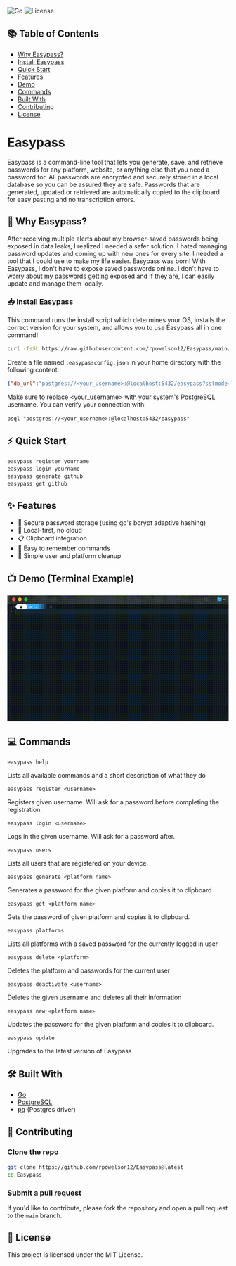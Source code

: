 ![Go](https://img.shields.io/badge/Go-1.20+-00ADD8)
![License](https://img.shields.io/badge/license-MIT-green)
## 📚 Table of Contents

- [Why Easypass?](#-why-easypass)
- [Install Easypass](#-install-easypass)
- [Quick Start](#-quick-start)
- [Features](#-features)
- [Demo](#-demo-terminal-example)
- [Commands](#-commands)
- [Built With](#-built-with)
- [Contributing](#-contributing)
- [License](#-license)

  
# Easypass

Easypass is a command-line tool that lets you generate, save, and retrieve passwords for any platform, website, or anything else that you need a password for. All passwords are encrypted and securely stored in a local database so you can be assured they are safe. Passwords that are generated, updated or retrieved are automatically copied to the clipboard for easy pasting and no transcription errors.

## 💭 Why Easypass?
After receiving multiple alerts about my browser-saved passwords being exposed in data leaks, I realized I needed a safer solution. I hated managing password updates and coming up with new ones for every site. I needed a tool that I could use to make my life easier. Easypass was born! With Easypass, I don't have to expose saved passwords online. I don't have to worry about my passwords getting exposed and if they are, I can easily update and manage them locally. 


### 📥 Install Easypass
This command runs the install script which determines your OS, installs the correct version for your system, and allows you to use Easypass all in one command!
```bash
curl -fsSL https://raw.githubusercontent.com/rpowelson12/Easypass/main/scripts/install.sh | bash

```
Create a file named `.easypassconfig.json` in your home directory with the following content:

```json
{"db_url":"postgres://<your_username>:@localhost:5432/easypass?sslmode=disable","current_user_name":""}
```

Make sure to replace <your_username> with your system's PostgreSQL username. You can verify your connection with:

```psql "postgres://<your_username>:@localhost:5432/easypass"```


## ⚡ Quick Start

```bash
easypass register yourname
easypass login yourname
easypass generate github
easypass get github
```


## ✨ Features
- 🔐 Secure password storage (using go's bcrypt adaptive hashing)
- 💾 Local-first, no cloud
- 📋 Clipboard integration
- 🧠 Easy to remember commands
- 🧹 Simple user and platform cleanup

## 📺 Demo (Terminal Example)

![Easypass Demo](demo.gif)


## 💻 Commands

    easypass help

Lists all available commands and a short description of what they do

    easypass register <username>

Registers given username. Will ask for a password before completing the registration.

    easypass login <username>

Logs in the given username. Will ask for a password after.

    easypass users

Lists all users that are registered on your device.

    easypass generate <platform name>

Generates a password for the given platform and copies it to clipboard

    easypass get <platform name>

Gets the password of given platform and copies it to clipboard.

    easypass platforms

Lists all platforms with a saved password for the currently logged in user

    easypass delete <platform>

Deletes the platform and passwords for the current user

    easypass deactivate <username>

Deletes the given username and deletes all their information

    easypass new <platform name>

Updates the password for the given platform and copies it to clipboard.

    easypass update
    
Upgrades to the latest version of Easypass


## 🛠 Built With
- [Go](https://golang.org/)
- [PostgreSQL](https://www.postgresql.org/)
- [pq](https://pkg.go.dev/github.com/lib/pq) (Postgres driver)

## 🤝 Contributing

### Clone the repo

```bash
git clone https://github.com/rpowelson12/Easypass@latest
cd Easypass
```

### Submit a pull request

If you'd like to contribute, please fork the repository and open a pull request to the `main` branch.

## 📄 License

This project is licensed under the MIT License.

